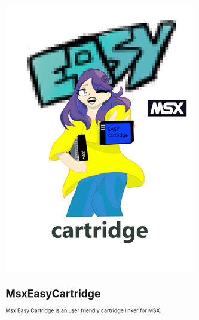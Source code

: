 ![MsxEasyCartridge](Images/EasyCartridge.jpg)
# MsxEasyCartridge
Msx Easy Cartridge is an user friendly cartridge linker for MSX.
